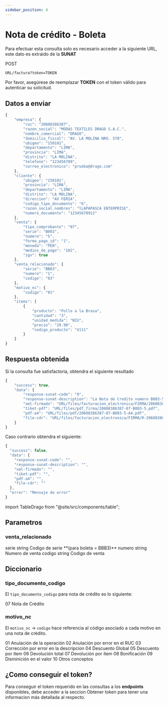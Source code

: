 ```yaml
---
sidebar_position: 4
---
```


# Nota de crédito - Boleta

Para efectuar esta consulta solo es necesario acceder a la siguiente URL, este dato es extraido de la **SUNAT**

<div class="flex">
<div class="post">POST</div>
<div class="url"> 

```bash
URL/factura?token=TOKEN
```
</div>
</div>

Por favor, asegúrese de reemplazar **TOKEN** con el token válido para autenticar su solicitud.

## Datos a enviar

```js
{
    "empresa": {
        "ruc": "20608386387",
        "razon_social": "MODAS TEXTILES DRAGO S.A.C.",
        "nombre_comercial": "DRAGO",
        "domicilio_fiscal": "AV. LA MOLINA NRO. 570",
        "ubigeo": "150101",
        "departamento": "LIMA",
        "provincia": "LIMA",
        "distrito": "LA MOLINA",
        "telefono": "123456789",
        "correo_electronico": "prueba@drago.com"
    },
    "cliente": {
        "ubigeo": "150101",
        "provincia": "LIMA",
        "departamento": "LIMA",
        "distrito": "LA MOLINA",
        "direccion": "AV FERIA",
        "codigo_tipo_documento": "6",
        "razon_social_nombres": "lLAPAPASCA ENTERPRISE",
        "numero_documento": "12345678912"
    },
    "venta": {
        "tipo_comprobante": "07",
        "serie": "B003",
        "numero": "5",
        "forma_pago_id": "1",
        "moneda": "PEN",
        "medios_de_pago": "102",
        "igv": true
    },
    "venta_relacionado": {
        "serie": "BB03",
        "numero": "1",
        "codigo": "03"
    },
    "motivo_nc": {
        "codigo": "01"
    },
    "items": [
        {
            "producto": "Pollo a la Brasa",
            "cantidad": "3",
            "unidad_medida": "NIU",
            "precio": "29.90",
            "codigo_producto": "U111"
        }
    ]
}
```

## Respuesta obtenida

Si la consulta fue satisfactoria, obtendra el siguiente resultado

```js
{
    "success": true,
    "data": {
        "response-sunat-code": "0",
        "response-sunat-description": "La Nota de Credito numero B003-5, ha sido aceptada",
        "xml-firmado": "URL/files/facturacion_electronica/FIRMA/20608386387-07-B003-5.xml",
        "tiket-pdf": "URL/files/pdf_firma/20608386387-07-B003-5.pdf",
        "pdf-a4": "URL/files/pdf/20608386387-07-B003-5-A4.pdf",
        "file-cdr": "URL/files/facturacion_electronica/FIRMA/R-20608386387-07-B003-5.xml"
    }
}
```

Caso contrario obtendra el siguiente:

```js
{
  "success": false,
  "data": {
    "response-sunat-code": "",
    "response-sunat-description": "",
    "xml-firmado": "",
    "tiket-pdf": "",
    "pdf-a4": "",
    "file-cdr": ""
  },
  "error": "Mensaje de error"
}
```

import TableDrago from "@site/src/components/table"; 

## Parametros

### venta_relacionado

<TableDrago thead="Parámetro, Tipo, Descripción">
<tr>
    <td>serie</td>
    <td>string</td>
    <td>Codigo de serie **(para boleta = BBB3)**</td>
</tr>
<tr>
    <td>numero</td>
    <td>string</td>
    <td>Numero de venta</td>
</tr>
<tr>
    <td>codigo</td>
    <td>string</td>
    <td>Codigo de venta</td>
</tr>
</TableDrago>

## Diccionario

### tipo_documento_codigo

El `tipo_documento_codigo` para nota de crédito es lo siguiente:

<TableDrago thead="tipo_documento_codigo, Entidad">
<tr>
    <td>07</td>
    <td>Nota de Crédito</td>
</tr>
</TableDrago>

### motivo_nc

El `motivo_nc` -> `codigo` hace referencia al código asociado a cada motivo en una nota de crédito.

<TableDrago thead="codigo, Valor">
<tr>
    <td>01</td>
    <td>Anulación de la operación</td>
</tr>
<tr>
    <td>02</td>
    <td>Anulación por error en el RUC</td>
</tr>
<tr>
    <td>03</td>
    <td>Corrección por error en la descripcion</td>
</tr>
<tr>
    <td>04</td>
    <td>Descuento Global</td>
</tr>
<tr>
    <td>05</td>
    <td>Descuento por ítem</td>
</tr>
<tr>
    <td>06</td>
    <td>Devolución total</td>
</tr>
<tr>
    <td>07</td>
    <td>Devolución por ítem</td>
</tr>
<tr>
    <td>08</td>
    <td>Bonificación</td>
</tr>
<tr>
    <td>09</td>
    <td>Disminición en el valor</td>
</tr>
<tr>
    <td>10</td>
    <td>Otros conceptos</td>
</tr>
</TableDrago>

## ¿Como conseguir el token?
Para conseguir el token requerido en las consultas a los **endpoints** disponibles, debe acceder a la seccion Obtener token para tener una informacion más detallada al respecto.
